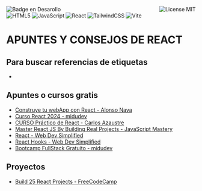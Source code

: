 ![Badge en Desarollo](https://img.shields.io/badge/STATUS-EN%20DESAROLLO-green)
<img align="right" alt="License MIT" src="https://img.shields.io/badge/LICENSE-MIT-green" /> <br/>
![HTML5](https://img.shields.io/badge/HTML5-%23E34F26.svg?style=flat-square&logo=html5&logoColor=white)
![JavaScript](https://img.shields.io/badge/-JavaScript-F7DF1E?style=flat-square&logo=javascript&logoColor=black)
![React](https://img.shields.io/badge/React-097FA5?style=flat-square&logo=react&logoColor=white)
![TailwindCSS](https://img.shields.io/badge/TailwindCSS-%2338B2AC.svg?style=flat-square&logo=tailwind-css&logoColor=white)
![Vite](https://img.shields.io/badge/Vite-%23646CFF.svg?style=flat-square&logo=vite&logoColor=white)
<br/>

# APUNTES Y CONSEJOS DE REACT
## Para buscar referencias de etiquetas
- 

## Apuntes o cursos gratis
- [Construye tu webApp con React - Alonso Nava](https://www.youtube.com/watch?v=LRzi8PqdbGY&list=PLRfcnifbUdc3RicRRpoXoh1kboRwOzLOn)
- [Curso React 2024 - midudev](https://www.youtube.com/watch?v=7iobxzd_2wY)
- [CURSO Práctico de React - Carlos Azaustre](https://www.youtube.com/watch?v=4AFOCAgywLc&list=PLUdlARNXMVkmC02fwK_ffYtc-K5QYHeL4)
- [Master React JS By Building Real Projects - JavaScript Mastery](https://www.youtube.com/watch?v=_W3R2VwRyF4&list=PL6QREj8te1P6wX9m5KnicnDVEucbOPsqR)
- [React - Web Dev Simplified](https://www.youtube.com/watch?v=1wZoGFF_oi4&list=PLZlA0Gpn_vH_NT5zPVp18nGe_W9LqBDQK)
- [React Hooks - Web Dev Simplified](https://courses.webdevsimplified.com/react-hooks-simplified)
- [Bootcamp FullStack Gratuito - midudev](https://www.youtube.com/watch?v=wTpuKOhGfJE&list=PLV8x_i1fqBw0Kn_fBIZTa3wS_VZAqddX7)

## Proyectos 
- [Build 25 React Projects - FreeCodeCamp](https://www.youtube.com/watch?v=5ZdHfJVAY-s&t=12s)

